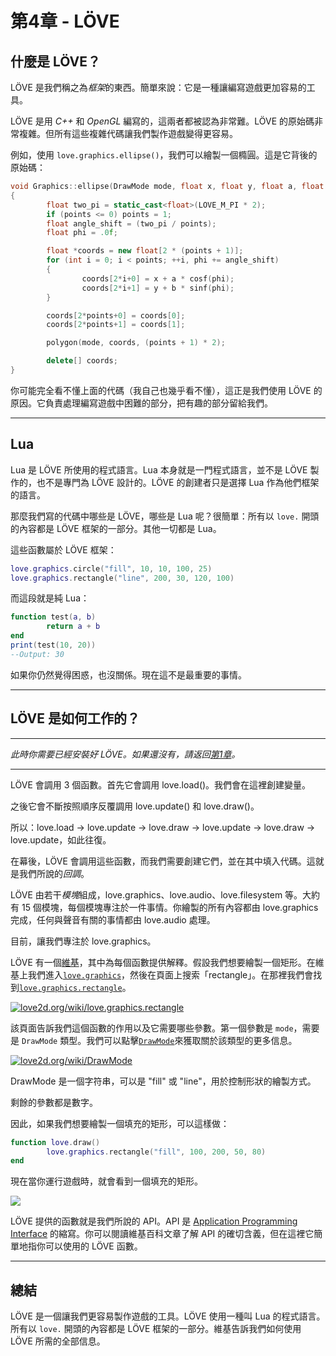 # 第4章 - LÖVE

## 什麼是 LÖVE？
LÖVE 是我們稱之為*框架*的東西。簡單來說：它是一種讓編寫遊戲更加容易的工具。

LÖVE 是用 *C++* 和 *OpenGL* 編寫的，這兩者都被認為非常難。LÖVE 的原始碼非常複雜。但所有這些複雜代碼讓我們製作遊戲變得更容易。

例如，使用 `love.graphics.ellipse()`，我們可以繪製一個橢圓。這是它背後的原始碼：

```cpp
void Graphics::ellipse(DrawMode mode, float x, float y, float a, float b, int points)
{
        float two_pi = static_cast<float>(LOVE_M_PI * 2);
        if (points <= 0) points = 1;
        float angle_shift = (two_pi / points);
        float phi = .0f;

        float *coords = new float[2 * (points + 1)];
        for (int i = 0; i < points; ++i, phi += angle_shift)
        {
                coords[2*i+0] = x + a * cosf(phi);
                coords[2*i+1] = y + b * sinf(phi);
        }

        coords[2*points+0] = coords[0];
        coords[2*points+1] = coords[1];

        polygon(mode, coords, (points + 1) * 2);

        delete[] coords;
}
```

你可能完全看不懂上面的代碼（我自己也幾乎看不懂），這正是我們使用 LÖVE 的原因。它負責處理編寫遊戲中困難的部分，把有趣的部分留給我們。

___

## Lua

Lua 是 LÖVE 所使用的程式語言。Lua 本身就是一門程式語言，並不是 LÖVE 製作的，也不是專門為 LÖVE 設計的。LÖVE 的創建者只是選擇 Lua 作為他們框架的語言。

那麼我們寫的代碼中哪些是 LÖVE，哪些是 Lua 呢？很簡單：所有以 `love.` 開頭的內容都是 LÖVE 框架的一部分。其他一切都是 Lua。

這些函數屬於 LÖVE 框架：

```lua
love.graphics.circle("fill", 10, 10, 100, 25)
love.graphics.rectangle("line", 200, 30, 120, 100)
```

而這段就是純 Lua：

```lua
function test(a, b)
        return a + b
end
print(test(10, 20))
--Output: 30
```

如果你仍然覺得困惑，也沒關係。現在這不是最重要的事情。

___


## LÖVE 是如何工作的？

___

*此時你需要已經安裝好 LÖVE。如果還沒有，請返回[第1章](1)。*
___

LÖVE 會調用 3 個函數。首先它會調用 love.load()。我們會在這裡創建變量。

之後它會不斷按照順序反覆調用 love.update() 和 love.draw()。

所以：love.load -> love.update -> love.draw -> love.update -> love.draw -> love.update，如此往復。

在幕後，LÖVE 會調用這些函數，而我們需要創建它們，並在其中填入代碼。這就是我們所說的*回調*。

LÖVE 由若干*模塊*組成，love.graphics、love.audio、love.filesystem 等。大約有 15 個模塊，每個模塊專注於一件事情。你繪製的所有內容都由 love.graphics 完成，任何與聲音有關的事情都由 love.audio 處理。

目前，讓我們專注於 love.graphics。

LÖVE 有一個[維基](https://www.love2d.org/wiki/Main_Page)，其中為每個函數提供解釋。假設我們想要繪製一個矩形。在維基上我們進入[`love.graphics`](https://www.love2d.org/wiki/love.graphics)，然後在頁面上搜索「rectangle」。在那裡我們會找到[`love.graphics.rectangle`](https://www.love2d.org/wiki/love.graphics.rectangle)。

[![](/images/book/4/rectangle.png "love2d.org/wiki/love.graphics.rectangle")](https://www.love2d.org/wiki/love.graphics.rectangle)

該頁面告訴我們這個函數的作用以及它需要哪些參數。第一個參數是 `mode`，需要是 `DrawMode` 類型。我們可以點擊[`DrawMode`](https://www.love2d.org/wiki/DrawMode)來獲取關於該類型的更多信息。

[![](/images/book/4/drawmode.png "love2d.org/wiki/DrawMode")](https://www.love2d.org/wiki/DrawMode)

DrawMode 是一個字符串，可以是 "fill" 或 "line"，用於控制形狀的繪製方式。

剩餘的參數都是數字。

因此，如果我們想要繪製一個填充的矩形，可以這樣做：
```lua
function love.draw()
        love.graphics.rectangle("fill", 100, 200, 50, 80)
end
```

現在當你運行遊戲時，就會看到一個填充的矩形。

![](/images/book/4/example_rectangle.png)

LÖVE 提供的函數就是我們所說的 API。API 是 [Application Programming Interface](https://en.wikipedia.org/wiki/Application_programming_interface) 的縮寫。你可以閱讀維基百科文章了解 API 的確切含義，但在這裡它簡單地指你可以使用的 LÖVE 函數。

___

## 總結
LÖVE 是一個讓我們更容易製作遊戲的工具。LÖVE 使用一種叫 Lua 的程式語言。所有以 `love.` 開頭的內容都是 LÖVE 框架的一部分。維基告訴我們如何使用 LÖVE 所需的全部信息。